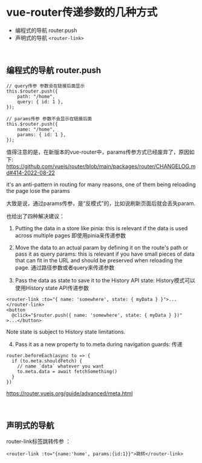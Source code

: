 # vue-router传递参数的几种方式
- 编程式的导航 router.push
- 声明式的导航 `<router-link>`

<br>

## 编程式的导航 router.push
```
// query传参 参数会在链接后面显示
this.$router.push({
    path: "/home",
    query: { id: 1 },
});
 
// params传参 参数不会显示在链接后面
this.$router.push({
    name: "/home",
    params: { id: 1 },
});
```
值得注意的是，在新版本的vue-router中，params传参方式已经废弃了，原因如下: 
https://github.com/vuejs/router/blob/main/packages/router/CHANGELOG.md#414-2022-08-22

it's an anti-pattern in routing for many reasons, one of them being reloading the page lose the params

大致是说，通过params传参，是“反模式”的，比如说刷新页面后就会丢失param.

也给出了四种解决建议：

1. Putting the data in a store like pinia: this is relevant if the data is used across multiple pages
即使用pinia来传递参数

2. Move the data to an actual param by defining it on the route's path or pass it as query params: 
this is relevant if you have small pieces of data that can fit in the URL and should be preserved when reloading the page.
通过路径参数或者query来传递参数

3. Pass the data as state to save it to the History API state:
History模式可以使用History state API传递参数
```
<router-link :to="{ name: 'somewhere', state: { myData } }">...</router-link>
<button
  @click="$router.push({ name: 'somewhere', state: { myData } })"
>...</button>
```
Note state is subject to History state limitations.

4. Pass it as a new property to to.meta during navigation guards:
传递
```
router.beforeEach(async to => {
  if (to.meta.shouldFetch) {
    // name `data` whatever you want
    to.meta.data = await fetchSomething()
  }
})
```
https://router.vuejs.org/guide/advanced/meta.html

<br>

## 声明式的导航
router-link标签跳转传参 ：
```
<router-link :to="{name:'home', params:{id:1}}">跳转</router-link>
```